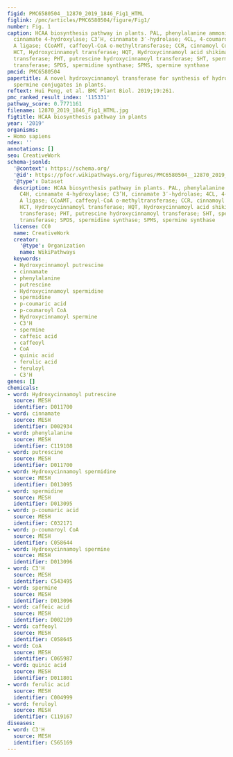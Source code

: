 ```yaml
---
figid: PMC6580504__12870_2019_1846_Fig1_HTML
figlink: /pmc/articles/PMC6580504/figure/Fig1/
number: Fig. 1
caption: HCAA biosynthesis pathway in plants. PAL, phenylalanine ammonia lyase; C4H,
  cinnamate 4-hydroxylase; C3’H, cinnamate 3′-hydrolase; 4CL, 4-coumaroyl-coenzyme
  A ligase; CCoAMT, caffeoyl-CoA o-methyltransferase; CCR, cinnamoyl Co-A reductase;
  HCT, Hydroxycinnamoyl transferase; HQT, Hydroxycinnamoyl acid shikimate/quinate
  transferase; PHT, putrescine hydroxycinnamoyl transferase; SHT, spermidine hydroxycinnamoyl
  transferase; SPDS, spermidine synthase; SPMS, spermine synthase
pmcid: PMC6580504
papertitle: A novel hydroxycinnamoyl transferase for synthesis of hydroxycinnamoyl
  spermine conjugates in plants.
reftext: Hui Peng, et al. BMC Plant Biol. 2019;19:261.
pmc_ranked_result_index: '115331'
pathway_score: 0.7771161
filename: 12870_2019_1846_Fig1_HTML.jpg
figtitle: HCAA biosynthesis pathway in plants
year: '2019'
organisms:
- Homo sapiens
ndex: ''
annotations: []
seo: CreativeWork
schema-jsonld:
  '@context': https://schema.org/
  '@id': https://pfocr.wikipathways.org/figures/PMC6580504__12870_2019_1846_Fig1_HTML.html
  '@type': Dataset
  description: HCAA biosynthesis pathway in plants. PAL, phenylalanine ammonia lyase;
    C4H, cinnamate 4-hydroxylase; C3’H, cinnamate 3′-hydrolase; 4CL, 4-coumaroyl-coenzyme
    A ligase; CCoAMT, caffeoyl-CoA o-methyltransferase; CCR, cinnamoyl Co-A reductase;
    HCT, Hydroxycinnamoyl transferase; HQT, Hydroxycinnamoyl acid shikimate/quinate
    transferase; PHT, putrescine hydroxycinnamoyl transferase; SHT, spermidine hydroxycinnamoyl
    transferase; SPDS, spermidine synthase; SPMS, spermine synthase
  license: CC0
  name: CreativeWork
  creator:
    '@type': Organization
    name: WikiPathways
  keywords:
  - Hydroxycinnamoyl putrescine
  - cinnamate
  - phenylalanine
  - putrescine
  - Hydroxycinnamoyl spermidine
  - spermidine
  - p-coumaric acid
  - p-coumaroyl CoA
  - Hydroxycinnamoyl spermine
  - C3'H
  - spermine
  - caffeic acid
  - caffeoyl
  - CoA
  - quinic acid
  - ferulic acid
  - feruloyl
  - C3'H
genes: []
chemicals:
- word: Hydroxycinnamoyl putrescine
  source: MESH
  identifier: D011700
- word: cinnamate
  source: MESH
  identifier: D002934
- word: phenylalanine
  source: MESH
  identifier: C119108
- word: putrescine
  source: MESH
  identifier: D011700
- word: Hydroxycinnamoyl spermidine
  source: MESH
  identifier: D013095
- word: spermidine
  source: MESH
  identifier: D013095
- word: p-coumaric acid
  source: MESH
  identifier: C032171
- word: p-coumaroyl CoA
  source: MESH
  identifier: C058644
- word: Hydroxycinnamoyl spermine
  source: MESH
  identifier: D013096
- word: C3'H
  source: MESH
  identifier: C543495
- word: spermine
  source: MESH
  identifier: D013096
- word: caffeic acid
  source: MESH
  identifier: D002109
- word: caffeoyl
  source: MESH
  identifier: C058645
- word: CoA
  source: MESH
  identifier: C065987
- word: quinic acid
  source: MESH
  identifier: D011801
- word: ferulic acid
  source: MESH
  identifier: C004999
- word: feruloyl
  source: MESH
  identifier: C119167
diseases:
- word: C3'H
  source: MESH
  identifier: C565169
---
```

